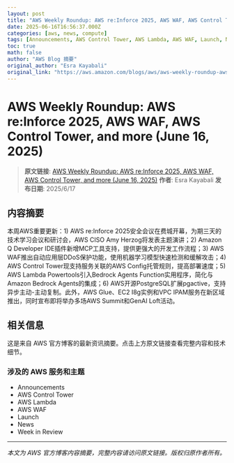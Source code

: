 ```yaml
---
layout: post
title: "AWS Weekly Roundup: AWS re:Inforce 2025, AWS WAF, AWS Control Tower, and more (June 16, 2025)"
date: 2025-06-16T16:56:37.000Z
categories: [aws, news, compute]
tags: [Announcements, AWS Control Tower, AWS Lambda, AWS WAF, Launch, News, Week in Review]
toc: true
math: false
author: "AWS Blog 摘要"
original_author: "Esra Kayabali"
original_link: "https://aws.amazon.com/blogs/aws/aws-weekly-roundup-aws-reinforce-2025-aws-waf-aws-control-tower-and-more-june-16-2025/"
---
```


# AWS Weekly Roundup: AWS re:Inforce 2025, AWS WAF, AWS Control Tower, and more (June 16, 2025)

> **原文链接**: [AWS Weekly Roundup: AWS re:Inforce 2025, AWS WAF, AWS Control Tower, and more (June 16, 2025)](https://aws.amazon.com/blogs/aws/aws-weekly-roundup-aws-reinforce-2025-aws-waf-aws-control-tower-and-more-june-16-2025/)
> **作者**: Esra Kayabali
> **发布日期**: 2025/6/17

## 内容摘要

本周AWS重要更新：1) AWS re:Inforce 2025安全会议在费城开幕，为期三天的技术学习会议和研讨会，AWS CISO Amy Herzog将发表主题演讲；2) Amazon Q Developer IDE插件新增MCP工具支持，提供更强大的开发工作流程；3) AWS WAF推出自动应用层DDoS保护功能，使用机器学习模型快速检测和缓解攻击；4) AWS Control Tower现支持服务关联的AWS Config托管规则，提高部署速度；5) AWS Lambda Powertools引入Bedrock Agents Function实用程序，简化与Amazon Bedrock Agents的集成；6) AWS开源PostgreSQL扩展pgactive，支持异步主动-主动复制。此外，AWS Glue、EC2 I8g实例和VPC IPAM服务在新区域推出，同时宣布即将举办多场AWS Summit和GenAI Loft活动。

## 相关信息

这是来自 AWS 官方博客的最新资讯摘要。点击上方原文链接查看完整内容和技术细节。

### 涉及的 AWS 服务和主题

- Announcements
- AWS Control Tower
- AWS Lambda
- AWS WAF
- Launch
- News
- Week in Review

---

*本文为 AWS 官方博客内容摘要，完整内容请访问原文链接。版权归原作者所有。*